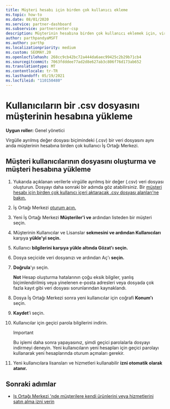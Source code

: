 ```yaml
---
title: Müşteri hesabı için birden çok kullanıcı ekleme
ms.topic: how-to
ms.date: 08/01/2020
ms.service: partner-dashboard
ms.subservice: partnercenter-csp
description: Müşterinin hesabına birden çok kullanıcı eklemek için, virgülle ayrılmış değer (.csv) dosya biçimini kullanarak İş Ortağı Merkezi dosyasına bir veri dosyası yükleyin.
author: parthpandyaMSFT
ms.author: parthp
ms.localizationpriority: medium
ms.custom: SEOMAY.20
ms.openlocfilehash: 268cc9cb42bc72a444da6aec99425c2b29b71cb4
ms.sourcegitcommit: 7063fdddee77ad2d8e627ab3c806f76d173ab652
ms.translationtype: MT
ms.contentlocale: tr-TR
ms.lasthandoff: 05/19/2021
ms.locfileid: "110150480"
---
```

# <a name="upload-a-csv-file-of-users-to-a-customers-account"></a>Kullanıcıların bir .csv dosyasını müşterinin hesabına yükleme


**Uygun roller:** Genel yönetici

Virgülle ayrılmış değer dosyası biçimindeki (.csv) bir veri dosyasını aynı anda müşterinin hesabına birden çok kullanıcı İş Ortağı Merkezi. 

## <a name="create-the-file-of-customer-users-and-upload-to-customer-account"></a>Müşteri kullanıcılarının dosyasını oluşturma ve müşteri hesabına yükleme

1. Yukarıda açıklanan verilerle virgülle ayrılmış bir değer (.csv) veri dosyası oluşturun. Dosyayı daha sonraki bir adımda göz atabilirsiniz. Bir [müşteri hesabı için birden çok kullanıcı içeri aktaracak .csv dosyası alanları'ne bakın.](file-customer-users.md) 

2. İş Ortağı Merkezi [oturum açın.](https://partner.microsoft.com/dashboard)

3. Yeni İş Ortağı Merkezi **Müşteriler'i ve** ardından listeden bir müşteri seçin.

4. Müşterinin Kullanıcılar ve Lisanslar **sekmesini ve ardından Kullanıcıları** karşıya **yükle'yi seçin.**

5. Kullanıcı **bilgilerini karşıya yükle altında Gözat'ı** **seçin.**

6. Dosya seçicide veri dosyanızı ve ardından Aç'ı **seçin.**

7. **Doğrula**'yı seçin.

    **Not**  Hesap oluşturma hatalarının çoğu eksik bilgiler, yanlış biçimlendirilmiş veya yinelenen e-posta adresleri veya dosyada çok fazla kayıt gibi veri dosyası sorunlarından kaynaklandı.

8. Dosya İş Ortağı Merkezi sonra yeni kullanıcılar için coğrafi **Konum'ı** seçin.
9. **Kaydet**’i seçin.
10. Kullanıcılar için geçici parola bilgilerini indirin.

    >[!IMPORTANT]
    > Bu işlemi daha sonra yapayasınız, şimdi geçici parolalarla dosyayı indirmeyi deneyin. Yeni kullanıcıların yeni hesapları için geçici parolayı kullanarak yeni hesaplarında oturum açmaları gerekir.

11. Yeni kullanıcılara lisansları ve hizmetleri kullanabilir **izni otomatik olarak atanır.** 

## <a name="next-steps"></a>Sonraki adımlar

- [Iş Ortağı Merkezi 'nde müşterilere kendi ürünlerini veya hizmetlerini satın alma izni verin](give-customers-permission.md)
